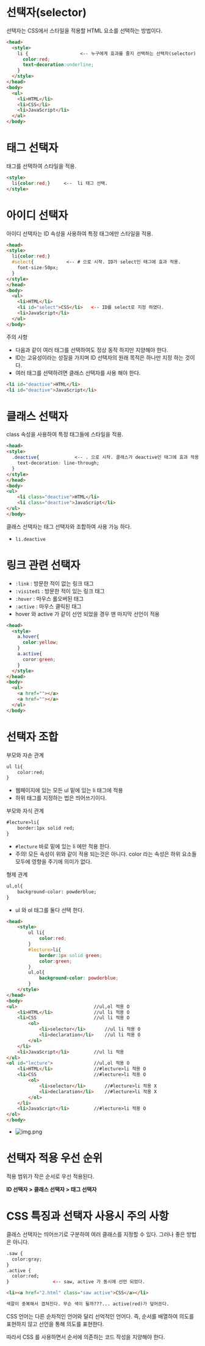 # 선택자(selector)

선택자는 CSS에서 스타일을 적용할 HTML 요소를 선택하는 방법이다.

```html
<head>
  <style>
    li {                   <-- 누구에게 효과를 줄지 선택하는 선택자(selector)
      color:red;
      text-decoration:underline;
    }
  </style>
</head>
<body>
  <ul>
    <li>HTML</li>
    <li>CSS</li>
    <li>JavaScript</li>
  </ul>
</body>
```

# 태그 선택자

태그를 선택하여 스타일을 적용.

```html
<style>
  li{color:red;}     <--  li 태그 선택.
</style>
```

# 아이디 선택자

아이디 선택자는 ID 속성을 사용하여 특정 태그에만 스타일을 적용.

```html
<head>
<style>
  li{color:red;}
  #select{            <-- # 으로 시작. ID가 select인 태그에 효과 적용.
    font-size:50px;
  }
</style>
</head>
<body>
  <ul>
    <li>HTML</li>
    <li id="select">CSS</li>   <-- ID를 select로 지정 하였다.
    <li>JavaScript</li>
  </ul>
</body>
```

주의 사항
- 다음과 같이 여러 태그를 선택하여도 정상 동작 하지만 지양해야 한다.
- ID는 고유성이라는 성질을 가지며 ID 선택자의 원래 목적은 하나만 지정 하는 것이다.
- 여러 태그를 선택하려면 클래스 선택자를 사용 해야 한다.

```html
<li id="deactive">HTML</li>
<li id="deactive">JavaScript</li>
```

# 클래스 선택자

class 속성을 사용하여 특정 태그들에 스타일을 적용.

```html
<head>
<style>
  .deactive{             <-- . 으로 시작. 클래스가 deactive인 태그에 효과 적용.
    text-decoration: line-through;
  }
</style>
</head>
<body>
<ul>
    <li class="deactive">HTML</li>
    <li class="deactive">JavaScript</li>
</ul>
</body>
```

클래스 선택자는 태그 선택자와 조합하여 사용 가능 하다.
- `li.deactive`

# 링크 관련 선택자
- `:link` : 방문한 적이 없는 링크 태그
- `:visited1` : 방문한 적이 있는 링크 태그
- `:hover` : 마우스 롤오버된 태그
- `:active` : 마우스 클릭된 태그
- hover 와 active 가 같이 선언 되었을 경우 맨 마지막 선언이 적용

```html
<head>
  <style>
    a.hover{
      color:yellow;
    }
    a.active{
      coror:green;
    }
  </style>
</head>
<body>
  <ul>
    <a href=""></a>
    <a href=""></a>
  </ul>
</body>
```

# 선택자 조합

부모와 자손 관계
```html
ul li{
    color:red;
}
```
- 웹페이지에 있는 모든 ul 밑에 있는 li 태그에 적용
- 하위 태그를 지정하는 법은 띄어쓰기이다.

부모와 자식 관계
```html
#lecture>li{
    border:1px solid red;
}
```
- `#lecture` 바로 밑에 있는 li 에만 적용 한다.
- 주의! 모든 속성이 위와 같이 적용 되는것은 아니다. color 라는 속성은 하위 요소들 모두에 영향을 주기에 의미가 없다.

형제 관계
```html
ul,ol{
    background-color: powderblue;
}
```
- ul 와 ol 태그를 둘다 선택 한다.


```html
<head>
    <style>
        ul li{
            color:red;
        }
        #lecture>li{
            border:1px solid green;
            color:green;
        }
        ul,ol{
            background-color: powderblue;
        }
    </style>
</head>
<body>
<ul>                            //ul,ol 적용 O
    <li>HTML</li>               //ul li 적용 O
    <li>CSS                     //ul li 적용 O
        <ol>
            <li>selector</li>       //ul li 적용 O
            <li>declaration</li>    //ul li 적용 O
        </ol>
    </li>
    <li>JavaScript</li>         //ul li 적용
</ul>
<ol id="lecture">               //ul,ol 적용 O
    <li>HTML</li>               //#lecture>li 적용 O
    <li>CSS                     //#lecture>li 적용 O
        <ol>
            <li>selector</li>       //#lecture>li 적용 X
            <li>declaration</li>    //#lecture>li 적용 X
        </ol>
    </li>
    <li>JavaScript</li>         //#lecture>li 적용 O
</ol>
</body>
```
- ![img.png](selector-img-1.png)

# 선택자 적용 우선 순위

적용 범위가 작은 순서로 우선 적용된다.

**ID 선택자 > 클래스 선택자 > 태그 선택자** 

# CSS 특징과 선택자 사용시 주의 사항

클래스 선택자는 띄어쓰기로 구분하여 여러 클래스를 지정할 수 있다. 그러나 좋은 방법은 아니다.

```html
.saw { 
  color:gray; 
}
.active { 
  color:red;   
}                <-- saw, active 가 동시에 선언 되었다.

<li><a href="2.html" class="saw active">CSS</a></li>

색깔이 중복해서 겹쳐진다. 무슨 색이 될까???... active(red)가 덮어쓴다.
```

CSS 언어는 다른 순차적인 언어와 달리 선억적인 언어다. 즉, 순서를 배열하여 의도를 표현하지 않고 선언을 통해 의도를 표현한다. 

따라서 CSS 를 사용하면서 순서에 의존하는 코드 작성을 지양해야 한다.